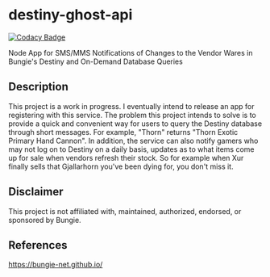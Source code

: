 # destiny-ghost-api

[![Codacy Badge](https://api.codacy.com/project/badge/Grade/eb80d748233e4f0c836a329ddb390be4)](https://app.codacy.com/manual/chrispaskvan/destiny-ghost-api?utm_source=github.com&utm_medium=referral&utm_content=chrispaskvan/destiny-ghost-api&utm_campaign=Badge_Grade_Dashboard)

Node App for SMS/MMS Notifications of Changes to the Vendor Wares in Bungie's Destiny and On-Demand Database Queries

## Description

This project is a work in progress. I eventually intend to release an app for registering with this service. The problem this project intends to solve is to provide a quick and convenient way for users to query the Destiny database through short messages. For example, "Thorn" returns "Thorn Exotic Primary Hand Cannon". In addition, the service can also notify gamers who may not log on to Destiny on a daily basis, updates as to what items come up for sale when vendors refresh their stock. So for example when Xur finally sells that Gjallarhorn you've been dying for, you don't miss it.

## Disclaimer

This project is not affiliated with, maintained, authorized, endorsed, or sponsored by Bungie.

## References
https://bungie-net.github.io/
